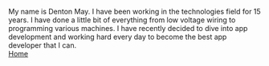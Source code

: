My name is Denton May. I have been working in the technologies field for 15 years. 
I have done a little bit of everything from low voltage wiring to programming various machines.
I have recently decided to dive into app development and working hard every day to become the best app developer that I can. 
<br> <a href="https://dentonmay.github.io/Portfolio">Home</a>
<script>
  document.body.style.backgroundColor = "aqua";
</script>
<style>
  a:hover {
    background-color: purple;
  }
</style>
